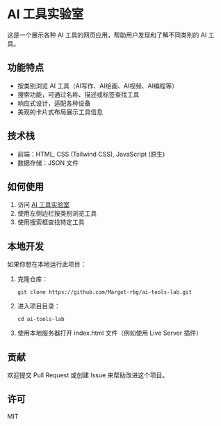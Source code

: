 # AI 工具实验室

这是一个展示各种 AI 工具的网页应用，帮助用户发现和了解不同类别的 AI 工具。

## 功能特点

- 按类别浏览 AI 工具（AI写作、AI绘画、AI视频、AI编程等）
- 搜索功能，可通过名称、描述或标签查找工具
- 响应式设计，适配各种设备
- 美观的卡片式布局展示工具信息

## 技术栈

- 前端：HTML, CSS (Tailwind CSS), JavaScript (原生)
- 数据存储：JSON 文件

## 如何使用

1. 访问 [AI 工具实验室](https://margot-rbg.github.io/ai-tools-lab/)
2. 使用左侧边栏按类别浏览工具
3. 使用搜索框查找特定工具

## 本地开发

如果你想在本地运行此项目：

1. 克隆仓库：
   ```
   git clone https://github.com/Margot-rbg/ai-tools-lab.git
   ```
2. 进入项目目录：
   ```
   cd ai-tools-lab
   ```
3. 使用本地服务器打开 index.html 文件（例如使用 Live Server 插件）

## 贡献

欢迎提交 Pull Request 或创建 Issue 来帮助改进这个项目。

## 许可

MIT
